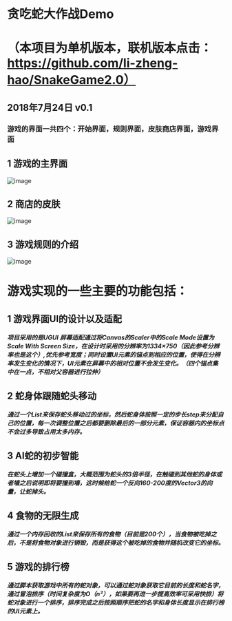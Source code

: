 # 贪吃蛇大作战Demo
# （本项目为单机版本，联机版本点击：https://github.com/li-zheng-hao/SnakeGame2.0）
## 2018年7月24日 v0.1
### 游戏的界面一共四个：开始界面，规则界面，皮肤商店界面，游戏界面</br>
## 1 游戏的主界面
![image](https://github.com/li-zheng-hao/Snake/raw/master/DisplayGIF/游戏功能完整.gif)</br>
## 2 商店的皮肤
![image](https://github.com/li-zheng-hao/Snake/raw/master/DisplayGIF/皮肤功能.gif)</br>
## 3 游戏规则的介绍
![image](https://github.com/li-zheng-hao/Snake/raw/master/DisplayGIF/规则功能.gif)</br>

# 游戏实现的一些主要的功能包括：
## 1 游戏界面UI的设计以及适配
##### 项目采用的是UGUI 屏幕适配通过将Canvas的Scaler中的Scale Mode设置为Scale With Screen Size，在设计时采用的分辨率为1334×750（因此参考分辨率也是这个）,优先参考宽度；同时设置UI元素的锚点到相应的位置，使得在分辨率发生变化的情况下，UI元素在屏幕中的相对位置不会发生变化。（四个锚点集中在一点，不相对父容器进行拉伸）


## 2 蛇身体跟随蛇头移动
##### 通过一个List<Position>来保存蛇头移动过的坐标，然后蛇身体按照一定的步长step来分配自己的位置，每一次调整位置之后都要删除最后的一部分元素，保证容器内的坐标点不会过多导致占用太多内存。
  
  
## 3 AI蛇的初步智能
##### 在蛇头上增加一个碰撞盒，大概范围为蛇头的3倍半径，在触碰到其他蛇的身体或者墙之后说明即将要撞到墙，这时候给蛇一个反向160-200度的Vector3的向量，让蛇掉头。


## 4 食物的无限生成
##### 通过一个内存回收的List来保存所有的食物（目前是200个），当食物被吃掉之后，不是将食物对象进行销毁，而是获得这个被吃掉的食物并随机改变它的坐标。


## 5 游戏的排行榜
##### 通过脚本获取游戏中所有的蛇对象，可以通过蛇对象获取它目前的长度和蛇名字，通过冒泡排序（时间复杂度为O（n²），如果要再进一步提高效率可采用快排）将蛇对象进行一个排序，排序完成之后按照顺序把蛇的名字和身体长度显示在排行榜的UI元素上。


  

